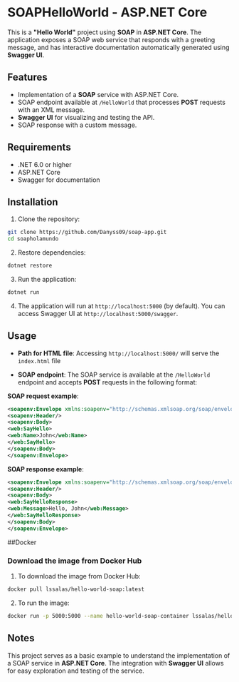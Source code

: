 # SOAPHelloWorld - ASP.NET Core

This is a **"Hello World"** project using **SOAP** in **ASP.NET Core**. The application exposes a SOAP web service that responds with a greeting message, and has interactive documentation automatically generated using **Swagger UI**.

## Features

- Implementation of a **SOAP** service with ASP.NET Core.
- SOAP endpoint available at `/HelloWorld` that processes **POST** requests with an XML message.
- **Swagger UI** for visualizing and testing the API.
- SOAP response with a custom message.

## Requirements

- .NET 6.0 or higher
- ASP.NET Core
- Swagger for documentation

## Installation

1. Clone the repository:
```bash
git clone https://github.com/Danyss09/soap-app.git
cd soapholamundo
```

2. Restore dependencies:
```bash
dotnet restore
```

3. Run the application:
```bash
dotnet run
```

4. The application will run at `http://localhost:5000` (by default). You can access Swagger UI at `http://localhost:5000/swagger`.

## Usage

- **Path for HTML file**:
Accessing `http://localhost:5000/` will serve the `index.html` file

- **SOAP endpoint**:
The SOAP service is available at the `/HelloWorld` endpoint and accepts **POST** requests in the following format:

**SOAP request example**:
```xml
<soapenv:Envelope xmlns:soapenv="http://schemas.xmlsoap.org/soap/envelope/" xmlns:web="http://localhost/">
<soapenv:Header/>
<soapenv:Body>
<web:SayHello>
<web:Name>John</web:Name>
</web:SayHello>
</soapenv:Body>
</soapenv:Envelope>
``` 

**SOAP response example**:
 ```xml
 <soapenv:Envelope xmlns:soapenv="http://schemas.xmlsoap.org/soap/envelope/" xmlns:web="http://localhost/">
 <soapenv:Header/>
 <soapenv:Body>
 <web:SayHelloResponse>
 <web:Message>Hello, John</web:Message>
 </web:SayHelloResponse>
 </soapenv:Body>
 </soapenv:Envelope>
 ```

##Docker

### Download the image from Docker Hub

1. To download the image from Docker Hub:
 ```bash
 docker pull lssalas/hello-world-soap:latest
 ```
2. To run the image:
 ```bash
 docker run -p 5000:5000 --name hello-world-soap-container lssalas/hello-world-soap:latest
```
## Notes

This project serves as a basic example to understand the implementation of a SOAP service in **ASP.NET Core**. The integration with **Swagger UI** allows for easy exploration and testing of the service.
```
